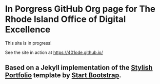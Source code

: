 # In Porgress GitHub Org page for The Rhode Island Office of Digital Excellence

This site is in progress!  

See the site in action at https://401ode.github.io/

## Based on a Jekyll implementation of the [Stylish Portfolio](http://startbootstrap.com/template-overviews/stylish-portfolio/) template by [Start Bootstrap](http://startbootstrap.com/).